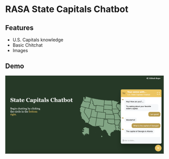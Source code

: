 # RASA State Capitals Chatbot

## Features
- U.S. Capitals knowledge
- Basic Chitchat
- Images

## Demo
<img src="assets/demo_chatOpen.png" width="auto">
